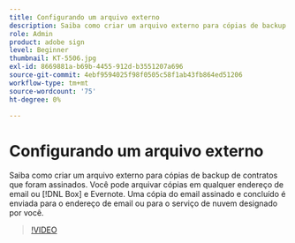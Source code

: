 ```yaml
---
title: Configurando um arquivo externo
description: Saiba como criar um arquivo externo para cópias de backup de contratos que foram assinados
role: Admin
product: adobe sign
level: Beginner
thumbnail: KT-5506.jpg
exl-id: 8669881a-b69b-4455-912d-b3551207a696
source-git-commit: 4ebf9594025f98f0505c58f1ab43fb864ed51206
workflow-type: tm+mt
source-wordcount: '75'
ht-degree: 0%

---
```


# Configurando um arquivo externo

Saiba como criar um arquivo externo para cópias de backup de contratos que foram assinados. Você pode arquivar cópias em qualquer endereço de email ou [!DNL Box] e Evernote. Uma cópia do email assinado e concluído é enviada para o endereço de email ou para o serviço de nuvem designado por você.

>[!VIDEO](https://video.tv.adobe.com/v/3409072?quality=12&learn=on&hidetitle=true)
